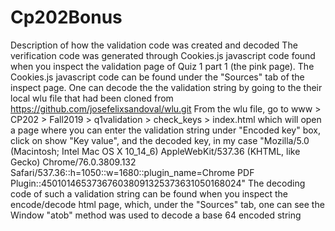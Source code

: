 # Cp202Bonus
Description of how the validation code was created and decoded
The verification code was generated through Cookies.js javascript code found when you inspect the validation page of Quiz 1 part 1 (the pink page). The Cookies.js javascript code can be found under the "Sources" tab of the inspect page.
One can decode the the validation string by going to the their local wlu file that had been cloned from https://github.com/josefelixsandoval/wlu.git
From the wlu file, go to www > CP202 > Fall2019 > q1validation > check_keys > index.html which will open a page where you can enter the validation string under "Encoded key" box, click on show "Key value", and the decoded key, in my case "Mozilla/5.0 (Macintosh; Intel Mac OS X 10_14_6) AppleWebKit/537.36 (KHTML, like Gecko) Chrome/76.0.3809.132 Safari/537.36::h=1050::w=1680::plugin_name=Chrome PDF Plugin::450101465373676038091325373631050168024"
The decoding code of such a validation string can be found when you inspect the encode/decode html page, which, under the "Sources" tab, one can see the Window "atob" method was used to decode a base 64 encoded string 

